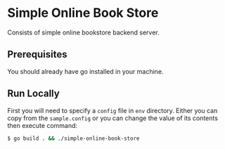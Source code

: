 # Simple Online Book Store

Consists of simple online bookstore backend server.

## Prerequisites

You should already have go installed in your machine.

## Run Locally

First you will need to specify a `config` file in `env` directory. Either you can copy from the `sample.config` or you can change the value
of its contents then execute command:

```sh
$ go build . && ./simple-online-book-store
```
